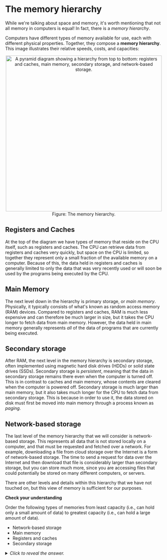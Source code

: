 # The memory hierarchy

While we're talking about space and memory, it's worth mentioning that not all memory in computers is equal! In fact, there is a *memory hierarchy*.

Computers have different types of memory available for use, each with different physical properties. Together, they compose a __memory hierarchy__. This image illustrates their relative speeds, costs, and capacities:

<center>
<img
  src="/images/week-01/memory-hierarchy.png"
  alt="A pyramid diagram showing a hierarchy from top to bottom: registers and caches, main memory, secondary storage, and network-based storage."
  style="width:500px;" />
</center>

<figcaption align="center">Figure: The memory hierarchy.</figcaption>

## Registers and Caches

At the top of the diagram we have types of memory that reside on the CPU itself, such as registers and caches. The CPU can retrieve data from registers and caches very quickly, but space on the CPU is limited, so together they represent only a small fraction of the available memory on a computer. Because of this, the data held in registers and caches is generally limited to only the data that was very recently used or will soon be used by the programs being executed by the CPU.

## Main Memory

The next level down in the hierarchy is primary storage, or *main memory*. Physically, it typically consists of what's known as random access memory (RAM) devices. Compared to registers and caches, RAM is much less expensive and can therefore be much larger in size, but it takes the CPU longer to fetch data from main memory. However, the data held in main memory generally represents *all* of the data of programs that are currently being executed.

## Secondary storage

After RAM, the next level in the memory hierarchy is secondary storage, often implemented using magnetic hard disk drives (HDDs) or solid state drives (SSDs). Secondary storage is *persistent*, meaning that the data in secondary storage remains there even when the computer is turned off. This is in contrast to caches and main memory, whose contents are cleared when the computer is powered off. Secondary storage is much larger than main memory, but it also takes much longer for the CPU to fetch data from secondary storage. This is because in order to use it, the data stored on disk must first be moved into main memory through a process known as *paging*.

## Network-based storage

The last level of the memory hierarchy that we will consider is network-based storage. This represents all data that is not stored locally on a computer, and that must be requested and fetched over a network. For example, downloading a file from cloud storage over the Internet is a form of network-based storage. The time to send a request for data over the Internet and then download that file is considerably larger than secondary storage, but you can store much more, since you are accessing files that could potentially be stored on many different computers, or servers.

There are other levels and details within this hierarchy that we have not touched on, but this view of memory is sufficient for our purposes.

<aside>
<b>Check your understanding</b>

Order the following types of memories from least capacity (i.e., can hold only a small amount of data) to greatest capacity (i.e., can hold a large amount of data).

- Network-based storage
- Main memory
- Registers and caches
- Secondary storage

<details>
<summary>
<i>Click to reveal the answer.</i>
</summary>

<b>Answer.</b> In order from smallest to largest capacity: registers and caches, main memory, secondary storage, network-based storage. This is also the ordering of the fastest to slowest types of memory.

</details>
</aside>

